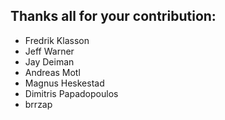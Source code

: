 ## Thanks all for your contribution:

- Fredrik Klasson
- Jeff Warner
- Jay Deiman
- Andreas Motl
- Magnus Heskestad
- Dimitris Papadopoulos
- brrzap